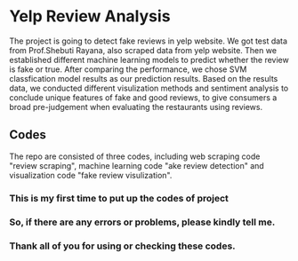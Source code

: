 # Yelp Review Analysis

The project is going to detect fake reviews in yelp website. We got test data from  Prof.Shebuti Rayana, also scraped data from yelp website. Then we established different machine learning models to predict whether the review is fake or true. After comparing the performance, we chose SVM classfication model results as our prediction results. Based on the results data, we conducted different visulization methods and sentiment analysis to conclude unique features of fake and good reviews, to give consumers a broad pre-judgement when evaluating the restaurants using reviews.

## Codes
The repo are consisted of three codes, including web scraping code "review scraping", machine learning code "ake review detection" and visualization code "fake review visulization". 

### This is my first time to put up the codes of project
### So, if there are any errors or problems, please kindly tell me.
### Thank all of you for using or checking these codes.
